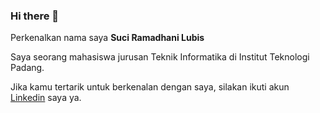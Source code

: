 ### Hi there 👋
Perkenalkan nama saya **Suci Ramadhani Lubis**

Saya seorang mahasiswa jurusan Teknik Informatika di Institut Teknologi Padang.

Jika kamu tertarik untuk berkenalan dengan saya, silakan ikuti akun [Linkedin](https://www.linkedin.com/in/suci-ramadhani-lubis?utm_source=share&utm_campaign=share_via&utm_content=profile&utm_medium=android_app) saya ya.
